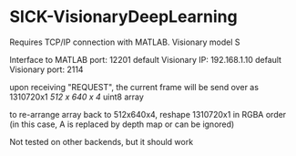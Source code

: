 # SICK-VisionaryDeepLearning
Requires TCP/IP connection with MATLAB. Visionary model S

Interface to MATLAB port: 12201
default Visionary IP: 192.168.1.10
default Visionary port: 2114

upon receiving "REQUEST", the current frame will be send over as 1310720x1 *512 x 640 x 4* uint8 array

to re-arrange array back to 512x640x4, reshape 1310720x1 in RGBA order (in this case, A is replaced by depth map or can be ignored)

Not tested on other backends, but it should work

